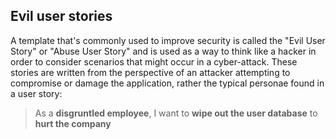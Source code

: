 ## Evil user stories

A template that's commonly used to improve security is called the "Evil User
Story" or "Abuse User Story" and is used as a way to think like a hacker in
order to consider scenarios that might occur in a cyber-attack. These stories
are written from the perspective of an attacker attempting to compromise or
damage the application, rather the typical personae found in a user story:
> As a **disgruntled employee**, I want to **wipe out the user database** to
> **hurt the company**

